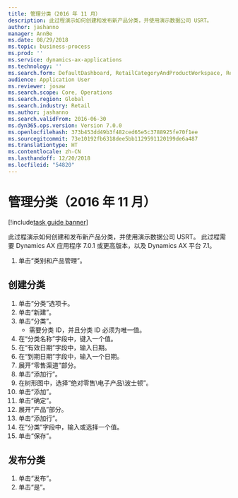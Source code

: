 ```yaml
---
title: 管理分类（2016 年 11 月）
description: 此过程演示如何创建和发布新产品分类，并使用演示数据公司 USRT。
author: jashanno
manager: AnnBe
ms.date: 08/29/2018
ms.topic: business-process
ms.prod: ''
ms.service: dynamics-ax-applications
ms.technology: ''
ms.search.form: DefaultDashboard, RetailCategoryAndProductWorkspace, RetailCategoryAndProductAssortment, RetailAssortmentDetails, RetailOperatingUnitPicker, EcoResCategorySingleLookup
audience: Application User
ms.reviewer: josaw
ms.search.scope: Core, Operations
ms.search.region: Global
ms.search.industry: Retail
ms.author: jashanno
ms.search.validFrom: 2016-06-30
ms.dyn365.ops.version: Version 7.0.0
ms.openlocfilehash: 373b453dd49b3f482ced65e5c3788925fe70f1ee
ms.sourcegitcommit: 73e10192fb6318dee5bb1129591120199de6a487
ms.translationtype: HT
ms.contentlocale: zh-CN
ms.lasthandoff: 12/20/2018
ms.locfileid: "54820"
---
```

# <a name="manage-assortments-november-2016"></a>管理分类（2016 年 11 月）

[!include[task guide banner](../includes/task-guide-banner.md)]

此过程演示如何创建和发布新产品分类，并使用演示数据公司 USRT。 此过程需要 Dynamics AX 应用程序 7.0.1 或更高版本，以及 Dynamics AX 平台 7.1。  

1. 单击“类别和产品管理”。

## <a name="create-an-assortment"></a>创建分类
1. 单击“分类”选项卡。
2. 单击“新建”。
3. 单击“分类”。
    * 需要分类 ID，并且分类 ID 必须为唯一值。  
4. 在“分类名称”字段中，键入一个值。
5. 在“有效日期”字段中，输入日期。
6. 在“到期日期”字段中，输入一个日期。
7. 展开“零售渠道”部分。
8. 单击“添加行”。
9. 在树形图中，选择“绝对零售\电子产品\波士顿”。
10. 单击“添加”。
11. 单击“确定”。
12. 展开“产品”部分。
13. 单击“添加行”。
14. 在“分类”字段中，输入或选择一个值。
15. 单击“保存”。

## <a name="publish-an-assortment"></a>发布分类
1. 单击“发布”。
2. 单击“是”。

